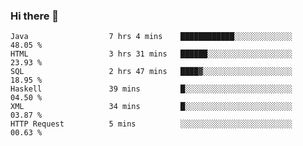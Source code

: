 ### Hi there 👋

<!--START_SECTION:waka-->

```text
Java                  7 hrs 4 mins    ████████████░░░░░░░░░░░░░   48.05 %
HTML                  3 hrs 31 mins   ██████░░░░░░░░░░░░░░░░░░░   23.93 %
SQL                   2 hrs 47 mins   ████▓░░░░░░░░░░░░░░░░░░░░   18.95 %
Haskell               39 mins         █░░░░░░░░░░░░░░░░░░░░░░░░   04.50 %
XML                   34 mins         █░░░░░░░░░░░░░░░░░░░░░░░░   03.87 %
HTTP Request          5 mins          ░░░░░░░░░░░░░░░░░░░░░░░░░   00.63 %
```

<!--END_SECTION:waka-->


<!--
**AnkelMauCastillo/AnkelMauCastillo** is a ✨ _special_ ✨ repository because its `README.md` (this file) appears on your GitHub profile.

Here are some ideas to get you started:

- 🔭 I’m currently working on ...
- 🌱 I’m currently learning ...
- 👯 I’m looking to collaborate on ...
- 🤔 I’m looking for help with ...
- 💬 Ask me about ...
- 📫 How to reach me: ...
- 😄 Pronouns: ...
- ⚡ Fun fact: ...
-->
